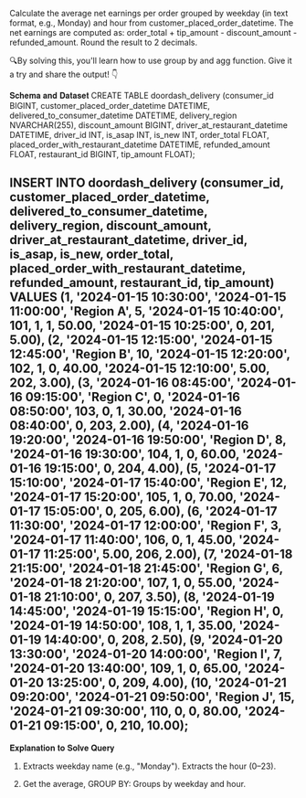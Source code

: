 Calculate the average net earnings per order grouped by weekday (in text format, e.g., Monday) and hour from customer_placed_order_datetime. The net earnings are computed as: order_total + tip_amount - discount_amount - refunded_amount. Round the result to 2 decimals.

🔍By solving this, you'll learn how to use group by and agg function. Give it a try and share the output! 👇

𝐒𝐜𝐡𝐞𝐦𝐚 𝐚𝐧𝐝 𝐃𝐚𝐭𝐚𝐬𝐞𝐭
CREATE TABLE doordash_delivery (consumer_id BIGINT, customer_placed_order_datetime DATETIME, delivered_to_consumer_datetime DATETIME, delivery_region NVARCHAR(255), discount_amount BIGINT, driver_at_restaurant_datetime DATETIME, driver_id INT, is_asap INT, is_new INT, order_total FLOAT,  placed_order_with_restaurant_datetime DATETIME, refunded_amount FLOAT, restaurant_id BIGINT, tip_amount FLOAT);

INSERT INTO doordash_delivery (consumer_id, customer_placed_order_datetime, delivered_to_consumer_datetime, delivery_region, discount_amount, driver_at_restaurant_datetime, driver_id, is_asap, is_new, order_total, placed_order_with_restaurant_datetime, refunded_amount, restaurant_id, tip_amount)
VALUES (1, '2024-01-15 10:30:00', '2024-01-15 11:00:00', 'Region A', 5, '2024-01-15 10:40:00', 101, 1, 1, 50.00, '2024-01-15 10:25:00', 0, 201, 5.00), (2, '2024-01-15 12:15:00', '2024-01-15 12:45:00', 'Region B', 10, '2024-01-15 12:20:00', 102, 1, 0, 40.00, '2024-01-15 12:10:00', 5.00, 202, 3.00), (3, '2024-01-16 08:45:00', '2024-01-16 09:15:00', 'Region C', 0, '2024-01-16 08:50:00', 103, 0, 1, 30.00, '2024-01-16 08:40:00', 0, 203, 2.00), (4, '2024-01-16 19:20:00', '2024-01-16 19:50:00', 'Region D', 8, '2024-01-16 19:30:00', 104, 1, 0, 60.00, '2024-01-16 19:15:00', 0, 204, 4.00), (5, '2024-01-17 15:10:00', '2024-01-17 15:40:00', 'Region E', 12, '2024-01-17 15:20:00', 105, 1, 0, 70.00, '2024-01-17 15:05:00', 0, 205, 6.00), (6, '2024-01-17 11:30:00', '2024-01-17 12:00:00', 'Region F', 3, '2024-01-17 11:40:00', 106, 0, 1, 45.00, '2024-01-17 11:25:00', 5.00, 206, 2.00), (7, '2024-01-18 21:15:00', '2024-01-18 21:45:00', 'Region G', 6, '2024-01-18 21:20:00', 107, 1, 0, 55.00, '2024-01-18 21:10:00', 0, 207, 3.50), (8, '2024-01-19 14:45:00', '2024-01-19 15:15:00', 'Region H', 0, '2024-01-19 14:50:00', 108, 1, 1, 35.00, '2024-01-19 14:40:00', 0, 208, 2.50), (9, '2024-01-20 13:30:00', '2024-01-20 14:00:00', 'Region I', 7, '2024-01-20 13:40:00', 109, 1, 0, 65.00, '2024-01-20 13:25:00', 0, 209, 4.00), (10, '2024-01-21 09:20:00', '2024-01-21 09:50:00', 'Region J', 15, '2024-01-21 09:30:00', 110, 0, 0, 80.00, '2024-01-21 09:15:00', 0, 210, 10.00);
---------

𝐄𝐱𝐩𝐥𝐚𝐧𝐚𝐭𝐢𝐨𝐧 𝐭𝐨 𝐒𝐨𝐥𝐯𝐞 𝐐𝐮𝐞𝐫𝐲
1. Extracts weekday name (e.g., "Monday"). Extracts the hour (0–23).

2. Get the average, GROUP BY: Groups by weekday and hour.